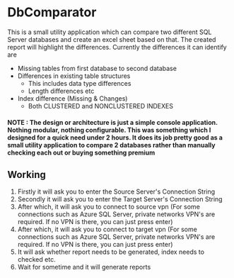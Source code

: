 # DbComparator
This is a small utility application which can compare two different SQL Server databases and create an excel sheet based on that.
The created report will highlight the differences. Currently the differences it can identify are
 - Missing tables from first database to second database
 - Differences in existing table structures
   - This includes data type differences
   - Length differences etc
 - Index difference (Missing & Changes)
   - Both CLUSTERED and NONCLUSTERED INDEXES

#### NOTE : The design or architecture is just a simple console application. Nothing modular, nothing configurable. This was something which I designed for a quick need under 2 hours. It does its job pretty good as a small utility application to compare 2 databases rather than manually checking each out or buying something premium


## Working

1) Firstly it will ask you to enter the Source Server's Connection String
2) Secondly it will ask you to enter the Target Server's Connection String
3) After which, it will ask you to connect to source vpn (For some connections such as Azure SQL Server, private networks VPN's are required. If no VPN is there, you can just press enter)
4) After which, it will ask you to connect to target vpn (For some connections such as Azure SQL Server, private networks VPN's are required. If no VPN is there, you can just press enter)
5) It will ask whether report needs to be generated, index needs to checked etc.
6) Wait for sometime and it will generate reports


